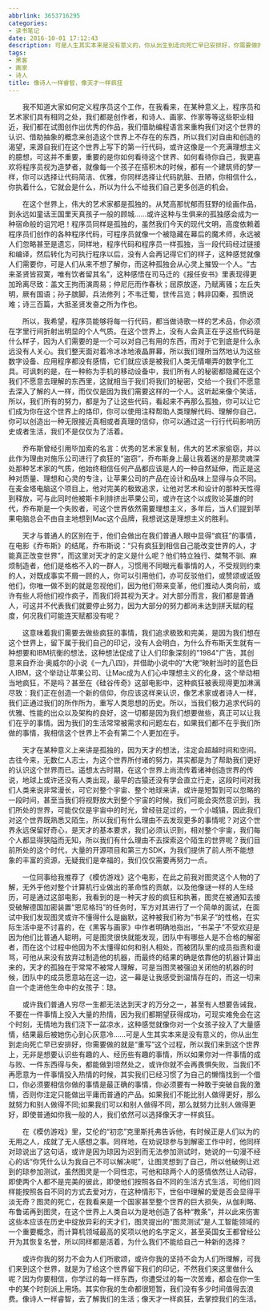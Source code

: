 ```yaml
---
abbrlink: 3653716295
categories:
- 读书笔记
date: 2016-10-01 17:12:43
description: 可是人生其实本来是没有意义的，你从出生到走向死亡早已安排好，你需要做的就是“重写”这个过程，所以我们来到这个世界上，无非是想要认识些有趣的人、经历些有趣的事情，所以如果你对一件事情的成与败、一件东西得与失，都能做到坦然处之，或许你就不会再畏惧失败，当我们不再愿意为一件事情投入热情的时候，其实我们已经习惯了为自己的懒惰找到一个借口，你必须要相信你做的事情是最正确的事情，你必须要有一种敢于突破自我的激情，否则你注定只能做出平庸而普通的产品;一位同事给我推荐了《模仿游戏》这个电影，在此之前我对图灵这个人物的了解，无外乎他对整个计算机行业做出的革命性的贡献，以及他像谜一样的人生经历，可是通过这部电影，我看到的是一种天才般的疯狂和执著，图灵在被通知去接受破解德国加密装置“恩尼格玛”的任务时，军方对其进行了一个简单的面试，在面试中我们发现图灵或许不懂得什么是幽默，这种被我们称为“书呆子”的性格，在实际生活中是不讨喜的，在《黑客与画家》中作者明确地指出，“书呆子”不受欢迎是因为他们比普通人聪明，可是图灵很快就能发现，团队中有哪些人是不合格的解密者，而在这个过程中他因为不太懂得如何和别人相处，而被团队里的成员指责和谩骂，可他从来没有放弃过制造他的机器，而最终的结果的确是依靠他的机器计算出来的，天才的孤独在于常常不被常人理解，可是当图灵被强迫关闭他的机器的时候，团队中的成员愿意站在这一边，这一幕是让我感受到温情存在的，而这一切来自一个走进他生命中的女孩子：琼;这意味着我们需要去做些疯狂的事情，我们追求极致和完美，是因为我们想在这个世界上，留下属于我们自己的印记，没有人会明白，为什么乔布斯天生就有一种想要和IBM抗衡的想法，这种想法促成了让人们印象深刻的"1984"广告，其创意来自乔治·奥威尔的小说《一九八四》，并借助小说中的“大佬”映射当时的蓝色巨人IBM，这个举动让苹果公司、让Mac成为人们心中理想主义的化身，这个举动相当地疯狂，不是吗
tags:
- 黑客
- 画家
- 诗人
title: 像诗人一样睿智，像天才一样疯狂
---
```


&emsp;&emsp;我不知道大家如何定义程序员这个工作，在我看来，在某种意义上，程序员和艺术家们具有相同之处，我们都是创作者，和诗人、画家、作家等等这些职业相近，我们都在试图创作出优秀的作品，我们借助编程语言来重构我们对这个世界的认识、借助抽象的概念来创造这个世界上不存在的东西，所以我们对自由和创造的渴望，来源自我们在这个世界上写下的第一行代码，或许这像是一个充满理想主义的臆想，可这并不重要，重要的是你如何看待这个世界、如何看待你自己，我更喜欢将程序员视为造梦者，就像每一个孩子在搭积木的时候，都有一个建筑师的梦一样，你可以选择让代码简洁、优雅，你同样选择让代码肮脏、丑陋，你相信什么，你执着什么，它就会是什么，所以为什么不给我们自己更多创造的机会。

<!--more-->

&emsp;&emsp;在这个世界上，伟大的艺术家都是孤独的。从梵高那忧郁而狂野的绘画作品，到永远如童话王国里天真孩子一般的顾城……或许这种与生俱来的孤独感会成为一种宿命般的诅咒吧！程序员同样是孤独的，虽然我们今天的现代文明，高度依赖着程序员们创作的各种程序代码，可程序员就像一个被隐藏在幕后的魔术师，永远被人们忽略甚至是遗忘，同样地，程序代码和程序员一样孤独，当一段代码经过链接和编译，然后转化为可执行程序以后，没有人会再记得它们的样子，这种感觉就像人们需要你，可是人们从来不想了解你，而这种孤独会从心灵上摧毁一个人。“古来圣贤皆寂寞，唯有饮者留其名”，这种感悟在司马迁的《报任安书》里表现得更加玲离尽致：盖文王拘而演周易；仲尼厄而作春秋；屈原放逐，乃赋离骚；左丘失明，厥有国语；孙子膑脚，兵法修列；不韦迁蜀，世传吕览；韩非囚秦，孤愤说难；诗三百篇，大抵圣贤发奋之所为作也。

&emsp;&emsp;所以，我希望，程序员能够将每一行代码，都当做诗歌一样的艺术品，你必须在字里行间折射出明显的个人气质。在这个世界上，没有人会真正在乎这些代码是什么样子，因为人们需要的是一个可以对自己有用的东西，而对于它到底是什么永远没有人关心。我们整天面对着冷冰冰地液晶屏幕，所以我们理所当然地认为这些数字设备、应用程序都没有感情，它们就应该是被我们人类无情嘲弄的数字化工具。可讽刺的是，在一种称为手机的移动设备中，我们所有人的秘密都隐藏在这个我们不愿意去理解的东西里，这就相当于我们将我们的秘密，交给一个我们不愿意去深入了解的人一样，而仅仅是因为我们需要这样的一个人。这听起来像个笑话，所以，我们所有的努力，都是为了让这些代码，看起来不再那么孤独，你可以让它们成为你在这个世界上的烙印，你可以使用注释帮助人类理解代码、理解你自己，你可以创造出一种无限接近真相或者真理的信仰，你可以通过这一行行代码影响历史或者生活，我们不是仅仅为了活着。

&emsp;&emsp;乔布斯曾经引用毕加索的名言：优秀的艺术家复制，伟大的艺术家偷窃，并以此作为理由对施乐公司进行了疯狂的“盗窃”，乔布斯身上最让我着迷的是那灵魂深处那种艺术家的气质，他始终相信任何产品都应该是人的一种自然延伸，而正是这种对质量、理想和心灵的专注，让苹果公司的产品在设计和品味上显得与众不同。在麦金塔电脑这个项目上，他对完美的极致追求，让他对艺术和设计的那种天性得到释放，可与此同时他被斯卡利排挤出苹果公司，或许在这个以成败论英雄的时代，乔布斯是一个失败者，可这个世界依然需要理想主义，多年后，当人们提到苹果电脑总会不由自主地想到Mac这个品牌，我想说这是理想主义的胜利。

&emsp;&emsp;天才与普通人的区别在于，他们会做出在我们普通人眼中显得“疯狂”的事情，在电影《乔布斯》的结尾，乔布斯说：“只有疯狂到相信自己能改变世界的人，才能真正改变世界”，而这里对天才的定义是什么呢？他们特立独行、桀骜不驯、麻烦制造者，他们是格格不入的一群人，习惯用不同眼光看事情的人，不受规则约束的人，对既成事实不屑一顾的人，你可以引用他们，亦可反驳他们，或赞颂或诋毁他们，你唯一做不到的就是忽视他们，因为他们带来变革，他们推动人类向前，或许有些人将他们视作疯子，而我们将其视为天才。对大部分而言，我们都是普通人，可这并不代表我们就要停止努力，因为大部分的努力都尚未达到拼天赋的程度，何况我们可能连天赋都没有呢？

&emsp;&emsp;这意味着我们需要去做些疯狂的事情，我们追求极致和完美，是因为我们想在这个世界上，留下属于我们自己的印记，没有人会明白，为什么乔布斯天生就有一种想要和IBM抗衡的想法，这种想法促成了让人们印象深刻的"1984"广告，其创意来自乔治·奥威尔的小说《一九八四》，并借助小说中的“大佬”映射当时的蓝色巨人IBM，这个举动让苹果公司、让Mac成为人们心中理想主义的化身，这个举动相当地疯狂，不是吗？甚至在《硅谷传奇》这部电影中，这种疯狂被表现得更加淋漓尽致：我们正在创造一个新的信仰，你应该这样来认识，像艺术家或者诗人一样，我们正通过我们的所作所为，重写人类思想的历史。所以，当我们极力追求代码的优雅、性能的出众以及架构的良好，这一切都是因为我们想要做些，真正可以让我们在乎的事情。因为我们的生活常常被需求和问题左右，如果我们都不在乎我们所做的事情，我相信这个世界上不会有第二个人更加在乎。

&emsp;&emsp;天才在某种意义上来讲是孤独的，因为天才的想法，注定会超越时间和空间。古往今来，无数仁人志士，为这个世界所付诸的努力，其实都是为了帮助我们更好的认识这个世界而已。遥想太古时期，在这个世界上尚流传着诸神创造世界的传说，地球上或许还没有人类出现，最早的古猿还没有学会直立行走，这段时间对我们人类来说非常漫长，可它对整个宇宙、整个地球来讲，或许是短暂到可以忽略的一段时间，甚至当我们将视野放大到整个宇宙的时候，我们可能会突然意识到，我们所处的世界，可能仅仅是宇宙中的时光，曾经驻足过的，一个小城镇，因此我们对这个世界既熟悉又陌生，所以我们有什么理由不去发现更多的事情呢？对这个世界永远保留好奇心，是天才的基本要求，我们必须认识到，相对整个宇宙，我们每个人都显得狭隘而无知，所以我们有什么理由不去探索这个陌生的世界呢？我们目前所处的这个时代，大量的开源项目和第三方SDK，为我们提供了前人所不能想象的丰富的资源，无疑我们是幸福的，我们仅仅需要再努力一点。

&emsp;&emsp;一位同事给我推荐了《模仿游戏》这个电影，在此之前我对图灵这个人物的了解，无外乎他对整个计算机行业做出的革命性的贡献，以及他像谜一样的人生经历，可是通过这部电影，我看到的是一种天才般的疯狂和执著，图灵在被通知去接受破解德国加密装置“恩尼格玛”的任务时，军方对其进行了一个简单的面试，在面试中我们发现图灵或许不懂得什么是幽默，这种被我们称为“书呆子”的性格，在实际生活中是不讨喜的，在《黑客与画家》中作者明确地指出，“书呆子”不受欢迎是因为他们比普通人聪明，可是图灵很快就能发现，团队中有哪些人是不合格的解密者，而在这个过程中他因为不太懂得如何和别人相处，而被团队里的成员指责和谩骂，可他从来没有放弃过制造他的机器，而最终的结果的确是依靠他的机器计算出来的，天才的孤独在于常常不被常人理解，可是当图灵被强迫关闭他的机器的时候，团队中的成员愿意站在这一边，这一幕是让我感受到温情存在的，而这一切来自一个走进他生命中的女孩子：琼。

&emsp;&emsp;或许我们普通人穷尽一生都无法达到天才的万分之一，甚至有人想要告诫我，不要在一件事情上投入大量的热情，因为我们都期望获得成功，可现实难免会在这个时刻，无情地为我们浇下一盆凉水，这种感觉就像你对一个女孩子投入了大量感情，结果最后被她伤心到心灰意冷……可是人生其实本来是没有意义的，你从出生到走向死亡早已安排好，你需要做的就是“重写”这个过程，所以我们来到这个世界上，无非是想要认识些有趣的人、经历些有趣的事情，所以如果你对一件事情的成与败、一件东西得与失，都能做到坦然处之，或许你就不会再畏惧失败，当我们不再愿意为一件事情投入热情的时候，其实我们已经习惯了为自己的懒惰找到一个借口，你必须要相信你做的事情是最正确的事情，你必须要有一种敢于突破自我的激情，否则你注定只能做出平庸而普通的产品。如果我们不能比别人做得更好，那么就努力和别人做得不同;如果我们可以和别人做得不同，那么就努力比别人做得更好，即使普通如你我一般的人，我们依然可以选择像天才一样疯狂。

&emsp;&emsp;在《模仿游戏》里，艾伦的“初恋”克里斯托弗告诉他，有时候正是人们以为的无用之人，成就了无人感想之事。同样地，在劝说琼参与到解密工作中时，他同样对琼说出了这句话，或许是因为琼因为迟到而无法参加测试时，她说的一句漫不经心的话“你凭什么认为我自己不可以解决呢”，让图灵想到了自己，所以他破例让迟到的琼参加测试，虽然图灵是一个同性恋，可他和琼两个人的感情依然让人动容，即使两个人都不是完美的彼此，即使他们按照各自不同的生活方式生活，可他们同样能按照各自不同的方式去爱对方，在这种情形下，世俗中理解的爱是否会显得平淡无奇？图灵的死亡，在我看来是一个国家甚至整个世界的巨大损失，从伽利略、布鲁诺再到图灵，在这个世界上人类自以为是地创造了各种“教条”，并以此来伤害这些本应该在历史中绽放异彩的天才们，图灵提出的“图灵测试”是人工智能领域的一个重要概念，而计算机领域最高的奖项以他的名字定义，甚至英国女王都曾经公开为其恢复名誉，所以同样都是活着，为什么我们不能给自己一种新的选择？

&emsp;&emsp;或许你我的努力不会为人们所歌颂，或许你我的坚持不会为人们所理解，可我们来到这个世界，就是为了给这个世界留下我们的印记，不然我们来这里做什么呢？因为你要相信，你学过的每一样东西，你遭受过的每一次苦难，都会在你一生中的某个时刻派上用场。其实你我的生命都很短暂，我们没有多少时间值得去浪费。像诗人一样睿智，去了解我们的生活；像天才一样疯狂，去掌控我们的生活。